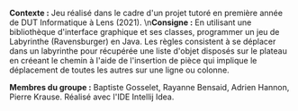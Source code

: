 **Contexte :** Jeu réalisé dans le cadre d'un projet tutoré en première année de DUT Informatique à Lens (2021).
\n**Consigne :** En utilisant une bibliothèque d'interface graphique et ses classes, programmer un jeu de Labyrinthe (Ravensburger) en Java.
Les règles consistent à se déplacer dans un labyrinthe pour récupérée une liste d'objet disposés sur le plateau en créeant le chemin à l'aide de l'insertion de pièce qui implique le déplacement de toutes les autres sur une ligne ou colonne.

**Membres du groupe :** Baptiste Gosselet, Rayanne Bensaid, Adrien Hannon, Pierre Krause.
Réalisé avec l'IDE Intellij Idea.
